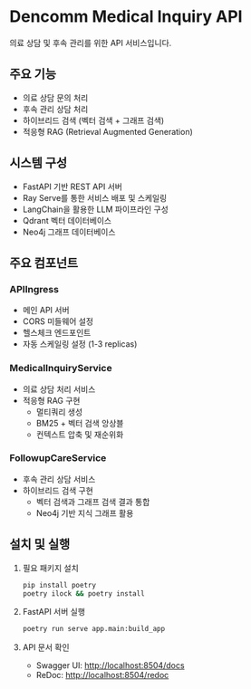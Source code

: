 # Dencomm Medical Inquiry API

의료 상담 및 후속 관리를 위한 API 서비스입니다.

## 주요 기능

- 의료 상담 문의 처리
- 후속 관리 상담 처리
- 하이브리드 검색 (벡터 검색 + 그래프 검색)
- 적응형 RAG (Retrieval Augmented Generation)

## 시스템 구성

- FastAPI 기반 REST API 서버
- Ray Serve를 통한 서비스 배포 및 스케일링
- LangChain을 활용한 LLM 파이프라인 구성
- Qdrant 벡터 데이터베이스
- Neo4j 그래프 데이터베이스

## 주요 컴포넌트

### APIIngress
- 메인 API 서버
- CORS 미들웨어 설정
- 헬스체크 엔드포인트
- 자동 스케일링 설정 (1-3 replicas)

### MedicalInquiryService
- 의료 상담 처리 서비스
- 적응형 RAG 구현
  - 멀티쿼리 생성
  - BM25 + 벡터 검색 앙상블
  - 컨텍스트 압축 및 재순위화

### FollowupCareService
- 후속 관리 상담 서비스
- 하이브리드 검색 구현
  - 벡터 검색과 그래프 검색 결과 통합
  - Neo4j 기반 지식 그래프 활용

## 설치 및 실행

1. 필요 패키지 설치
   ```bash
   pip install poetry
   poetry ilock && poetry install
   ```

2. FastAPI 서버 실행
   ```bash
   poetry run serve app.main:build_app
   ```

3. API 문서 확인
   - Swagger UI: [http://localhost:8504/docs](http://localhost:8504/docs)
   - ReDoc: [http://localhost:8504/redoc](http://localhost:8504/redoc)

